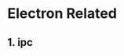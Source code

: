 # Electron Related

## 1. ipc 

[IPC Model]: https://www.electronjs.org/docs/latest/tutorial/ipc



